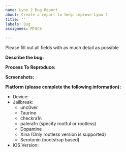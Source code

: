 ```yaml
---
name: Lynx 2 Bug Report
about: Create a report to help improve Lynx 2
title: ''
labels: Bug
assignees: MTACS

---
```


Please fill out all fields with as much detail as possible

**Describe the bug:**

**Process To Reproduce:**

**Screenshots:**

**Platform (please complete the following information):**
 - Device:
 - Jailbreak: 
    - unc0ver
    - Taurine
    - checkra1n
    - palera1n (specify rootful or rootless)
    - Dopamine
    - Xina (Only rootless version is supported)
    - Serotonin (bootstrap based)
 - iOS Version:
